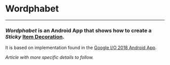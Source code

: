 # Wordphabet
___

### *Wordphabet* is an Android App that shows how to create a *Sticky* [Item Decoration](https://developer.android.com/reference/android/support/v7/widget/RecyclerView.ItemDecoration).
It is based on implementation found in the [Google I/O 2018 Android App](https://github.com/google/iosched).

*Article with more specific details to follow.*
